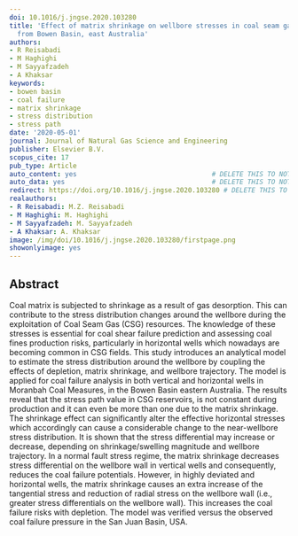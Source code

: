 ```yaml
---
doi: 10.1016/j.jngse.2020.103280
title: 'Effect of matrix shrinkage on wellbore stresses in coal seam gas: An example
  from Bowen Basin, east Australia'
authors:
- R Reisabadi
- M Haghighi
- M Sayyafzadeh
- A Khaksar
keywords:
- bowen basin
- coal failure
- matrix shrinkage
- stress distribution
- stress path
date: '2020-05-01'
journal: Journal of Natural Gas Science and Engineering
publisher: Elsevier B.V.
scopus_cite: 17
pub_type: Article
auto_content: yes                                  # DELETE THIS TO NOT AUTO GENERATE CONTENT
auto_data: yes                                     # DELETE THIS TO NOT AUTO GENERATE METADATA
redirect: https://doi.org/10.1016/j.jngse.2020.103280 # DELETE THIS TO NOT REDIRECT
realauthors:
- R Reisabadi: M.Z. Reisabadi
- M Haghighi: M. Haghighi
- M Sayyafzadeh: M. Sayyafzadeh
- A Khaksar: A. Khaksar
image: /img/doi/10.1016/j.jngse.2020.103280/firstpage.png
showonlyimage: yes
---
```



## Abstract
Coal matrix is subjected to shrinkage as a result of gas desorption. This can contribute to the stress distribution changes around the wellbore during the exploitation of Coal Seam Gas (CSG) resources. The knowledge of these stresses is essential for coal shear failure prediction and assessing coal fines production risks, particularly in horizontal wells which nowadays are becoming common in CSG fields. This study introduces an analytical model to estimate the stress distribution around the wellbore by coupling the effects of depletion, matrix shrinkage, and wellbore trajectory. The model is applied for coal failure analysis in both vertical and horizontal wells in Moranbah Coal Measures, in the Bowen Basin eastern Australia. The results reveal that the stress path value in CSG reservoirs, is not constant during production and it can even be more than one due to the matrix shrinkage. The shrinkage effect can significantly alter the effective horizontal stresses which accordingly can cause a considerable change to the near-wellbore stress distribution. It is shown that the stress differential may increase or decrease, depending on shrinkage/swelling magnitude and wellbore trajectory. In a normal fault stress regime, the matrix shrinkage decreases stress differential on the wellbore wall in vertical wells and consequently, reduces the coal failure potentials. However, in highly deviated and horizontal wells, the matrix shrinkage causes an extra increase of the tangential stress and reduction of radial stress on the wellbore wall (i.e., greater stress differentials on the wellbore wall). This increases the coal failure risks with depletion. The model was verified versus the observed coal failure pressure in the San Juan Basin, USA.
